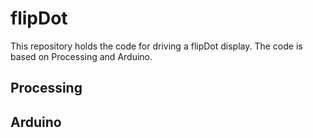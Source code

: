 # flipDot
This repository holds the code for driving a flipDot display. The code is based on Processing and Arduino.

## Processing

## Arduino
